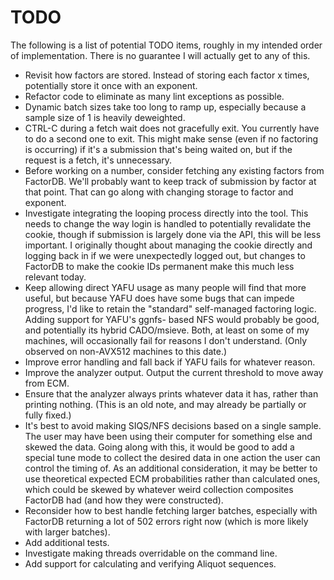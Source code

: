 # TODO

The following is a list of potential TODO items, roughly in my intended order of
implementation. There is no guarantee I will actually get to any of this.

* Revisit how factors are stored. Instead of storing each factor x times,
  potentially store it once with an exponent.
* Refactor code to eliminate as many lint exceptions as possible.
* Dynamic batch sizes take too long to ramp up, especially because a sample size
  of 1 is heavily deweighted.
* CTRL-C during a fetch wait does not gracefully exit. You currently have to do
  a second one to exit. This might make sense (even if no factoring is occurring)
  if it's a submission that's being waited on, but if the request is a fetch, it's
  unnecessary.
* Before working on a number, consider fetching any existing factors from FactorDB.
  We'll probably want to keep track of submission by factor at that point. That can
  go along with changing storage to factor and exponent.
* Investigate integrating the looping process directly into the tool. This needs
  to change the way login is handled to potentially revalidate the cookie, though
  if submission is largely done via the API, this will be less important. I
  originally thought about managing the cookie directly and logging back in if we
  were unexpectedly logged out, but changes to FactorDB to make the cookie IDs
  permanent make this much less relevant today.
* Keep allowing direct YAFU usage as many people will find that more useful, but
  because YAFU does have some bugs that can impede progress, I'd like to retain
  the "standard" self-managed factoring logic. Adding support for YAFU's ggnfs-
  based NFS would probably be good, and potentially its hybrid CADO/msieve. Both,
  at least on some of my machines, will occasionally fail for reasons I don't
  understand. (Only observed on non-AVX512 machines to this date.)
* Improve error handling and fall back if YAFU fails for whatever reason.
* Improve the analyzer output. Output the current threshold to move away from ECM.
* Ensure that the analyzer always prints whatever data it has, rather than printing
  nothing. (This is an old note, and may already be partially or fully fixed.)
* It's best to avoid making SIQS/NFS decisions based on a single sample. The user
  may have been using their computer for something else and skewed the data.
  Going along with this, it would be good to add a special tune mode to collect
  the desired data in one action the user can control the timing of. As an
  additional consideration, it may be better to use theoretical expected ECM
  probabilities rather than calculated ones, which could be skewed by whatever
  weird collection composites FactorDB had (and how they were constructed).
* Reconsider how to best handle fetching larger batches, especially with FactorDB
  returning a lot of 502 errors right now (which is more likely with larger batches).
* Add additional tests.
* Investigate making threads overridable on the command line.
* Add support for calculating and verifying Aliquot sequences.
